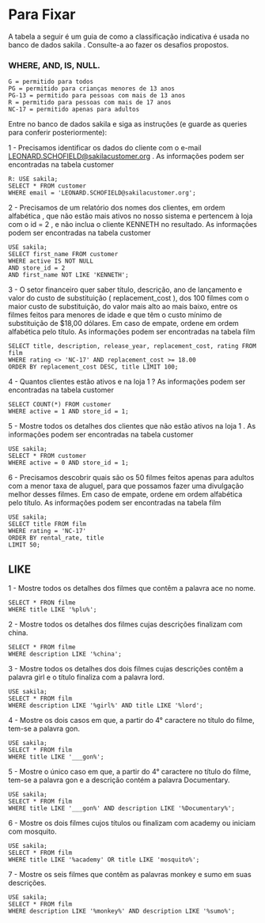 # Para Fixar

A tabela a seguir é um guia de como a classificação indicativa é usada no banco de dados sakila . Consulte-a ao fazer os desafios propostos.

### WHERE, AND, IS, NULL.

```
G = permitido para todos
PG = permitido para crianças menores de 13 anos
PG-13 = permitido para pessoas com mais de 13 anos
R = permitido para pessoas com mais de 17 anos
NC-17 = permitido apenas para adultos
```

Entre no banco de dados sakila e siga as instruções (e guarde as queries para conferir posteriormente):

1 - Precisamos identificar os dados do cliente com o e-mail LEONARD.SCHOFIELD@sakilacustomer.org . As informações podem ser encontradas na tabela customer

    R: USE sakila;
    SELECT * FROM customer
    WHERE email = 'LEONARD.SCHOFIELD@sakilacustomer.org';

2 - Precisamos de um relatório dos nomes dos clientes, em ordem alfabética , que não estão mais ativos no nosso sistema e pertencem à loja com o id = 2 , e não inclua o cliente KENNETH no resultado. As informações podem ser encontradas na tabela customer

    USE sakila;
    SELECT first_name FROM customer
    WHERE active IS NOT NULL 
    AND store_id = 2
    AND first_name NOT LIKE 'KENNETH';

3 - O setor financeiro quer saber título, descrição, ano de lançamento e valor do custo de substituição ( replacement_cost ), dos 100 filmes com o maior custo de substituição, do valor mais alto ao mais baixo, entre os filmes feitos para menores de idade e que têm o custo mínimo de substituição de $18,00 dólares. Em caso de empate, ordene em ordem alfabética pelo título. As informações podem ser encontradas na tabela film

    SELECT title, description, release_year, replacement_cost, rating FROM film
    WHERE rating <> 'NC-17' AND replacement_cost >= 18.00
    ORDER BY replacement_cost DESC, title LIMIT 100;

4 - Quantos clientes estão ativos e na loja 1 ? As informações podem ser encontradas na tabela customer

    SELECT COUNT(*) FROM customer
    WHERE active = 1 AND store_id = 1;


5 - Mostre todos os detalhes dos clientes que não estão ativos na loja 1 . As informações podem ser encontradas na tabela customer

    USE sakila;
    SELECT * FROM customer
    WHERE active = 0 AND store_id = 1;

6 - Precisamos descobrir quais são os 50 filmes feitos apenas para adultos com a menor taxa de aluguel, para que possamos fazer uma divulgação melhor desses filmes. Em caso de empate, ordene em ordem alfabética pelo título. As informações podem ser encontradas na tabela film

    USE sakila;
    SELECT title FROM film
    WHERE rating = 'NC-17'
    ORDER BY rental_rate, title
    LIMIT 50;

## LIKE

1 - Mostre todos os detalhes dos filmes que contêm a palavra ace no nome.

    SELECT * FRON filme
    WHERE title LIKE '%plu%';

2 - Mostre todos os detalhes dos filmes cujas descrições finalizam com china. 

    SELECT * FROM filme
    WHERE description LIKE '%china';

3 - Mostre todos os detalhes dos dois filmes cujas descrições contêm a palavra girl e o título finaliza com a palavra lord. 

    USE sakila;
    SELECT * FROM film
    WHERE description LIKE '%girl%' AND title LIKE '%lord';

4 - Mostre os dois casos em que, a partir do 4° caractere no título do filme, tem-se a palavra gon. 

    USE sakila;
    SELECT * FROM film
    WHERE title LIKE '___gon%';

5 - Mostre o único caso em que, a partir do 4° caractere no título do filme, tem-se a palavra gon e a descrição contém a palavra Documentary. 

    USE sakila;
    SELECT * FROM film
    WHERE title LIKE '___gon%' AND description LIKE '%Documentary%';

6 - Mostre os dois filmes cujos títulos ou finalizam com academy ou iniciam com mosquito. 

    USE sakila;
    SELECT * FROM film
    WHERE title LIKE '%academy' OR title LIKE 'mosquito%';

7 - Mostre os seis filmes que contêm as palavras monkey e sumo em suas descrições.

    USE sakila;
    SELECT * FROM film
    WHERE description LIKE '%monkey%' AND description LIKE '%sumo%';



